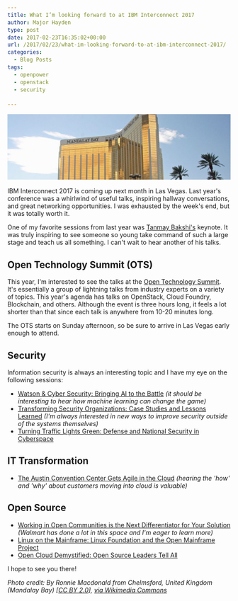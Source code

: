 ```yaml
---
title: What I’m looking forward to at IBM Interconnect 2017
author: Major Hayden
type: post
date: 2017-02-23T16:35:02+00:00
url: /2017/02/23/what-im-looking-forward-to-at-ibm-interconnect-2017/
categories:
  - Blog Posts
tags:
  - openpower
  - openstack
  - security

---
```

![1]

IBM Interconnect 2017 is coming up next month in Las Vegas. Last year's conference was a whirlwind of useful talks, inspiring hallway conversations, and great networking opportunities. I was exhausted by the week's end, but it was totally worth it.

One of my favorite sessions from last year was [Tanmay Bakshi's][3] keynote. It was truly inspiring to see someone so young take command of such a large stage and teach us all something. I can't wait to hear another of his talks.

## Open Technology Summit (OTS)

This year, I'm interested to see the talks at the [Open Technology Summit][4]. It's essentially a group of lightning talks from industry experts on a variety of topics. This year's agenda has talks on OpenStack, Cloud Foundry, Blockchain, and others. Although the event is three hours long, it feels a lot shorter than that since each talk is anywhere from 10-20 minutes long.

The OTS starts on Sunday afternoon, so be sure to arrive in Las Vegas early enough to attend.

## Security

Information security is always an interesting topic and I have my eye on the following sessions:

  * [Watson & Cyber Security: Bringing AI to the Battle][5] _(it should be interesting to hear how machine learning can change the game)_
  * [Transforming Security Organizations: Case Studies and Lessons Learned][6] _(I'm always interested in new ways to improve security outside of the systems themselves)_
  * [Turning Traffic Lights Green: Defense and National Security in Cyberspace][7]

## IT Transformation

  * [The Austin Convention Center Gets Agile in the Cloud][8] _(hearing the 'how' and 'why' about customers moving into cloud is valuable)_

## Open Source

  * [Working in Open Communities is the Next Differentiator for Your Solution][9] _(Walmart has done a lot in this space and I'm eager to learn more)_
  * [Linux on the Mainframe: Linux Foundation and the Open Mainframe Project][10]
  * [Open Cloud Demystified: Open Source Leaders Tell All][11]

I hope to see you there!

_Photo credit: By Ronnie Macdonald from Chelmsford, United Kingdom (Mandalay Bay) [[CC BY 2.0][12]], [via Wikimedia Commons][13]_

 [1]: /wp-content/uploads/2017/02/Mandalay_Bay_4067278713-e1487860423502.jpg
 [3]: https://twitter.com/tajymany
 [4]: https://www.eventbrite.com/e/open-technology-summit-at-ibm-interconnect-2017-ibmots-registration-20773679635
 [5]: https://myibm.ibm.com/events/interconnect/all-sessions/session/7294A
 [6]: https://myibm.ibm.com/events/interconnect/all-sessions/session/6138A
 [7]: https://myibm.ibm.com/events/interconnect/all-sessions/session/7352A
 [8]: https://myibm.ibm.com/events/interconnect/all-sessions/session/6586A
 [9]: https://myibm.ibm.com/events/interconnect/all-sessions/session/5548A
 [10]: https://myibm.ibm.com/events/interconnect/all-sessions/session/2657A
 [11]: https://myibm.ibm.com/events/interconnect/all-sessions/session/4108A
 [12]: http://creativecommons.org/licenses/by/2.0
 [13]: https://commons.wikimedia.org/wiki/File%3AMandalay_Bay_(4067278713).jpg
